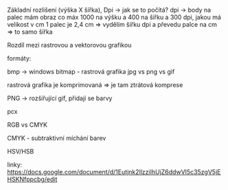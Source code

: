 Základní rozlišení (výška X šířka), Dpi -> jak se to počítá? 
dpi -> body na palec
mám obraz co máx 1000 na výšku a 400 na šířku a 300 dpi, jakou má velikost v cm
1 palec je 2,4 cm
=> vydělím šířku dpi a převedu palce na cm
=> to samo šířka

Rozdíl mezi rastrovou a vektorovou grafikou

formáty:

bmp -> windows bitmap - rastrová grafika
jpg vs png vs gif 

rastrová grafika je komprimovaná => je tam ztrátová komprese

PNG -> rozšiřující gif, přidají se barvy

pcx

RGB vs CMYK

CMYK - subtraktivní míchání barev

HSV/HSB

linky:
https://docs.google.com/document/d/1Eutjnk2llzziIhUjZ6ddwVI5c35zgV5jEHSKNfppcbg/edit